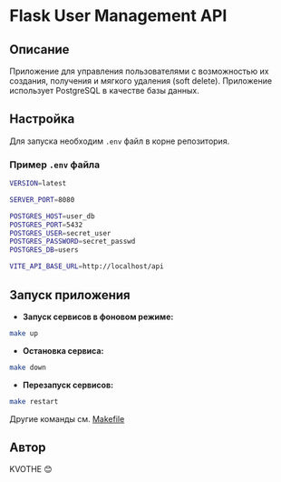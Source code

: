 # Flask User Management API

## Описание
Приложение для управления пользователями с возможностью их создания, получения и мягкого удаления (soft delete). Приложение использует PostgreSQL в качестве базы данных.


## Настройка

Для запуска необходим `.env` файл в корне репозитория.

### Пример `.env` файла

```bash
VERSION=latest

SERVER_PORT=8080

POSTGRES_HOST=user_db
POSTGRES_PORT=5432
POSTGRES_USER=secret_user
POSTGRES_PASSWORD=secret_passwd
POSTGRES_DB=users

VITE_API_BASE_URL=http://localhost/api
```

## Запуск приложения

- **Запуск сервисов в фоновом режиме:**

```bash
make up
```

- **Остановка сервиса:**

```bash
make down
```

- **Перезапуск сервисов:**

```bash
make restart
```
Другие команды см. [Makefile](Makefile)

## Автор
KVOTHE 😊

